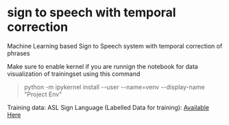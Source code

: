 # sign to speech with temporal correction
 Machine Learning based Sign to Speech system with temporal correction of phrases


Make sure to enable kernel if you are runnign the notebook for data visualization of trainingset using this command 
> python -m ipykernel install --user --name=venv --display-name "Project Env"

Training data:
ASL Sign Language (Labelled Data for training): [Available Here](https://www.kaggle.com/datasets/grassknoted/asl-alphabet)

